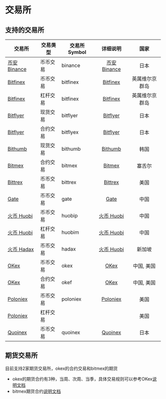 # 交易所

## 支持的交易所

|交易所|交易类型|交易所 Symbol|详细说明|国家|
|------|-------|------------------------|:---:|:------------:|
|[币安 Binance](https://www.binance.com)|币币交易|binance|[币安 Binance](/exchange-details#币安-binance)|日本|
|[Bitfinex](https://www.bitfinex.com)|币币交易|bitfinex|[Bitfinex](/exchange-details#bitfinex)|英属维尔京群岛|
|[Bitfinex](https://www.bitfinex.com)|杠杆交易|bitfinex|[Bitfinex](/exchange-details#bitfinex)|英属维尔京群岛|
|[Bitflyer](https://bitflyer.jp)|现货交易|bitflyer|[Bitflyer](/exchange-details#bitflyer)|日本|
|[Bitflyer](https://bitflyer.jp)|合约交易|bitflyex|[Bitflyer](/exchange-details#bitflyer)|日本|
|[Bithumb](https://www.bithumb.com)|现货交易|bithumb|[Bithumb](/exchange-details#bithumb)|韩国|
|[Bitmex](https://www.bitmex.com)|合约交易|bitmex|[Bitmex](/exchange-details#bitmex)|塞舌尔|
|[Bittrex](https://bittrex.com)|币币交易|bittrex|[Bittrex](/exchange-details#bittrex)|美国|
|[Gate](https://gate.io)|币币交易|gate|[Gate](/exchange-details#gate)|中国|
|[火币 Huobi](https://www.huobi.pro)|币币交易|huobip|[火币 Huobi](/exchange-details#火币-huobi)|中国|
|[火币 Huobi](https://www.huobi.pro)|杠杆交易|huobim|[火币 Huobi](/exchange-details#火币-huobi)|中国|
|[火币 Hadax](https://www.hadax.com)|币币交易|hadax|[火币 Huobi](/exchange-details#火币-huobi)|新加坡|
|[OKex](https://www.okex.com)|币币交易|okex|[OKex](/exchange-details#okex)|中国, 美国|
|[OKex](https://www.okex.com)|合约交易|okef|[OKex](/exchange-details#okex)|中国, 美国|
|[Poloniex](https://www.poloniex.com)|币币交易|poloniex|[Poloniex](/exchange-details#poloniex)|美国|
|[Poloniex](https://www.poloniex.com)|杠杆交易|||美国|
|[Quoinex](https://quoinex.com)|币币交易|quoinex|[Quoinex](/exchange-details#quoinex)|日本|


## 期货交易所

目前支持2家期货交易所，okex的合约交易和bitmex的期货

- okex的期货合约有3种，当周、次周、当季，具体交易规则可以参考OKex[说明文档](https://support.okex.com/hc/zh-cn/articles/115001627231-什么是虚拟合约-如何交易-)
- bitmex期货合约[说明文档](https://www.bitmex.com/app/tradingOverview)

